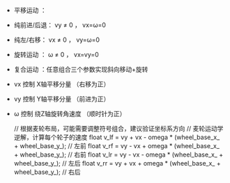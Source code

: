 - 平移运动 ：

- 纯前进/后退： vy ≠ 0 ， vx=ω=0
- 纯左/右移： vx ≠ 0 ， vy=ω=0
- 旋转运动 ： ω ≠ 0 ， vx=vy=0
- 复合运动 ：任意组合三个参数实现斜向移动+旋转

- vx 控制 X轴平移分量 （右移为正）
- vy 控制 Y轴平移分量 （前进为正）
- ω 控制 绕Z轴旋转角速度 （顺时针为正）


    // 根据麦轮布局，可能需要调整符号组合，建议验证坐标系方向
    // 麦轮运动学逆解，计算每个轮子的速度
    float v_lf = vy + vx - omega * (wheel_base_x_ + wheel_base_y_); // 左前
    float v_rf = vy - vx + omega * (wheel_base_x_ + wheel_base_y_); // 右前
    float v_lr = vy - vx - omega * (wheel_base_x_ + wheel_base_y_); // 左后
    float v_rr = vy + vx + omega * (wheel_base_x_ + wheel_base_y_); // 右后

